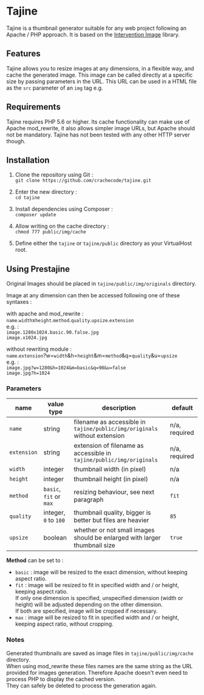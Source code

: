 Tajine
==========

Tajine is a thumbnail generator suitable for any web project following an Apache / PHP approach. It is based on the [Intervention Image](https://github.com/Intervention/image) library.

## Features

Tajine allows you to resize images at any dimensions, in a flexible way, and cache the generated image.
This image can be called directly at a specific size by passing parameters in the URL. This URL can be used in a HTML file as the ```src``` parameter of an ```img``` tag e.g.

## Requirements

Tajine requires PHP 5.6 or higher. Its cache functionality can make use of Apache mod_rewrite, it also allows simpler image URLs, but Apache should not be mandatory. Tajine has not been tested with any other HTTP server though.

## Installation

 1. Clone the repository using Git :  
 `git clone https://github.com/crachecode/tajine.git`
 
 2. Enter the new directory :  
 `cd tajine`

 3. Install dependencies using Composer :  
 `composer update`

 4. Allow writing on the cache directory :  
 `chmod 777 public/img/cache`

 5. Define either the ```tajine``` or ```tajine/public``` directory as your VirtualHost root.

## Using Prestajine

Original Images should be placed in ```tajine/public/img/originals``` directory.

Image at any dimension can then be accessed following one of these syntaxes :

with apache and mod_rewrite :  
```name```.```width```x```height```.```method```.```quality```.```upsize```.```extension```  
e.g. :  
`image.1280x1024.basic.90.false.jpg`  
`image.x1024.jpg`

without rewriting module :  
```name```.```extension```?w=```width```&h=```height```&m=```method```&q=```quality```&u=```upsize```  
e.g. :  
`image.jpg?w=1280&h=1024&m=basic&q=90&u=false`  
`image.jpg?h=1024`

### Parameters

| name            | value type                          | description                                                                   | default       |
| ---             | ---                                 | ---                                                                           | ---           |
| ```name```      | string                              | filename as accessible in ```tajine/public/img/originals``` without extension | n/a, required |
| ```extension ```| string                              | extension of filename as accessible in ```tajine/public/img/originals```      | n/a, required |
| ```width```     | integer                             | thumbnail width (in pixel)                                                    | n/a           |
| ```height```    | integer                             | thumbnail height (in pixel)                                                   | n/a           |
| ```method```    | ```basic```, ```fit``` or ```max``` | resizing behaviour, see next paragraph                                        | ```fit```     |
| ```quality```   | integer, ```0``` to ```100```       | thumbnail quality, bigger is better but files are heavier                     | ```85```      |
| ```upsize```    | boolean                             | whether or not small images should be enlarged with larger thumbnail size     | ```true```    |

**Method** can be set to :
* `basic` : image will be resized to the exact dimension, without keeping aspect ratio.
* `fit` : image will be resized to fit in specified width and / or height, keeping aspect ratio.  
If only one dimension is specified, unspecified dimension (width or height) will be adjusted depending on the other dimension.  
If both are specified, image will be cropped if necessary.
* `max` : image will be resized to fit in specified width and / or height, keeping aspect ratio, without cropping.

### Notes

Generated thumbnails are saved as image files in ```tajine/public/img/cache``` directory.  
When using mod_rewrite these files names are the same string as the URL provided for images generation. Therefore Apache doesn't even need to process PHP to display the cached version.  
They can safely be deleted to process the generation again.